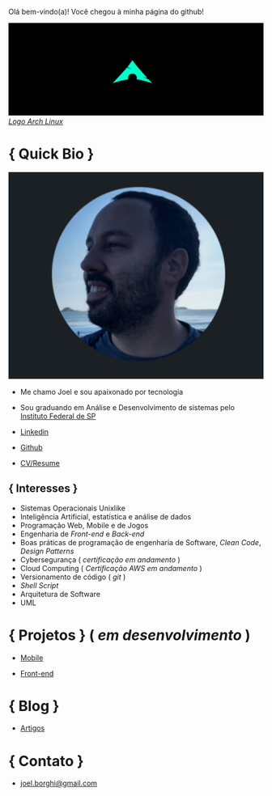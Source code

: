 Olá bem-vindo(a)! Você chegou à minha página do github!

[![Image](Archlinux.png)](https://archlinux.org/)
[_Logo Arch Linux_](https://archlinux.org/)


# { Quick Bio }



![Image](Perfil.png)


 - Me chamo Joel e sou apaixonado por tecnologia
 - Sou graduando em Análise e Desenvolvimento de sistemas pelo [Instituto Federal de SP](https://bra.ifsp.edu.br)
 
 - [Linkedin](https://www.linkedin.com/in/joel-guerreiro-a35866108)
 
 - [Github](https://github.com/Joelfo123)
 
 - [CV/Resume](https://docs.google.com/document/d/1pTw8HEwxT3avo0taDlutpqDHt7vlrigVOrRjL81HXpU/edit?usp=sharing)

## { Interesses }
 
 - Sistemas Operacionais Unixlike
 - Inteligência Artificial, estatística e análise de dados
 - Programação Web, Mobile e de Jogos 
 - Engenharia de _Front-end_ e _Back-end_
 - Boas práticas de programação de engenharia de Software, _Clean Code_, _Design Patterns_
 - Cybersegurança ( _certificação em andamento_ )
 - Cloud Computing ( _Certificação AWS em andamento_ )
 - Versionamento de código ( _git_ )
 - _Shell Script_
 - Arquitetura de Software
 - UML

# { Projetos } ( _em desenvolvimento_ )

 - [Mobile](url)

 - [Front-end](url)



# { Blog }

- [Artigos](https://techrookie1987.blogspot.com)


# { Contato }

- [joel.borghi@gmail.com](mailto:joel.borghi@gmail.com)

